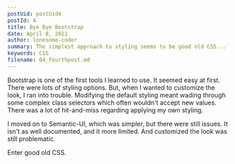 ```yaml
---
postUid: postUid4
postId: 4
title: Bye Bye Bootstrap
date: April 8, 2021
author: lonesome-coder
summary: The simplest approach to styling seems to be good old CSS...
keywords: CSS
filename: 04_fourthpost.md
---
```


Bootstrap is one of the first tools I learned to use. It seemed easy at first. There were lots of styling options. But, when I wanted to customize the look, I ran into trouble. Modifying the default styling meant wading through some complex class selectors which often wouldn't accept new values. There was a lot of hit-and-miss regarding applying my own styling.

I moved on to Semantic-UI, which was simpler, but there were still issues. It isn't as well documented, and it more limited. And customized the look was still problematic.

Enter good old CSS.
